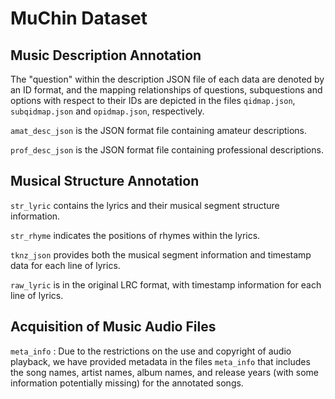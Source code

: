 # MuChin Dataset

## Music Description Annotation

The "question" within the description JSON file of each data are denoted by an ID format, and the mapping relationships of questions, subquestions and options with respect to their IDs are depicted in the files `qidmap.json`, `subqidmap.json` and `opidmap.json`, respectively.

`amat_desc_json` is the JSON format file containing amateur descriptions.

`prof_desc_json` is the JSON format file containing professional descriptions.

## Musical Structure Annotation

`str_lyric` contains the lyrics and their musical segment structure information.

`str_rhyme` indicates the positions of rhymes within the lyrics.

`tknz_json` provides both the musical segment information and timestamp data for each line of lyrics.

`raw_lyric` is in the original LRC format, with timestamp information for each line of lyrics.

## Acquisition of Music Audio Files
`meta_info` : Due to the restrictions on the use and copyright of audio playback, we have provided metadata in the files `meta_info` that includes the song names, artist names, album names, and release years (with some information potentially missing) for the annotated songs. 
